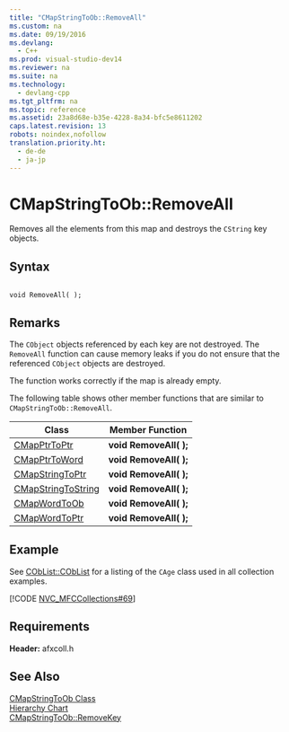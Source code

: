 ```yaml
---
title: "CMapStringToOb::RemoveAll"
ms.custom: na
ms.date: 09/19/2016
ms.devlang: 
  - C++
ms.prod: visual-studio-dev14
ms.reviewer: na
ms.suite: na
ms.technology: 
  - devlang-cpp
ms.tgt_pltfrm: na
ms.topic: reference
ms.assetid: 23a8d68e-b35e-4228-8a34-bfc5e8611202
caps.latest.revision: 13
robots: noindex,nofollow
translation.priority.ht: 
  - de-de
  - ja-jp
---
```

# CMapStringToOb::RemoveAll
Removes all the elements from this map and destroys the `CString` key objects.  
  
## Syntax  
  
```  
  
void RemoveAll( );  
```  
  
## Remarks  
 The `CObject` objects referenced by each key are not destroyed. The `RemoveAll` function can cause memory leaks if you do not ensure that the referenced `CObject` objects are destroyed.  
  
 The function works correctly if the map is already empty.  
  
 The following table shows other member functions that are similar to `CMapStringToOb::RemoveAll`.  
  
|Class|Member Function|  
|-----------|---------------------|  
|[CMapPtrToPtr](../vs140/CMapPtrToPtr-Class.md)|**void RemoveAll( );**|  
|[CMapPtrToWord](../vs140/CMapPtrToWord-Class.md)|**void RemoveAll( );**|  
|[CMapStringToPtr](../vs140/CMapStringToPtr-Class.md)|**void RemoveAll( );**|  
|[CMapStringToString](../vs140/CMapStringToString-Class.md)|**void RemoveAll( );**|  
|[CMapWordToOb](../vs140/CMapWordToOb-Class.md)|**void RemoveAll( );**|  
|[CMapWordToPtr](../vs140/CMapWordToPtr-Class.md)|**void RemoveAll( );**|  
  
## Example  
 See [CObList::CObList](../vs140/CObList--CObList.md) for a listing of the `CAge` class used in all collection examples.  
  
 [!CODE [NVC_MFCCollections#69](../CodeSnippet/VS_Snippets_Cpp/NVC_MFCCollections#69)]  
  
## Requirements  
 **Header:** afxcoll.h  
  
## See Also  
 [CMapStringToOb Class](../vs140/CMapStringToOb-Class.md)   
 [Hierarchy Chart](../vs140/Hierarchy-Chart.md)   
 [CMapStringToOb::RemoveKey](../vs140/CMapStringToOb--RemoveKey.md)